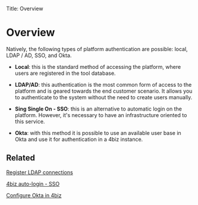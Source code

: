 Title: Overview

# Overview

Natively, the following types of platform authentication are possible: local, LDAP / AD, SSO, and Okta.

- **Local**: this is the standard method of accessing the platform, where users are registered in the tool database.

- **LDAP/AD**: this authentication is the most common form of access to the platform and is geared towards the end customer scenario. It allows you to authenticate to the system without the need to create users manually.

- **Sing Single On - SSO**: this is an alternative to automatic login on the platform. However, it's necessary to have an infrastructure oriented to this service.

- **Okta**: with this method it is possible to use an available user base in Okta and use it for authentication in a 4biz instance.

## Related

[Register LDAP connections][1]

[4biz auto-login - SSO][2]

[Configure Okta in 4biz][3]

[1]:/en-us/4biz-helium/platform-administration/authentication/ldap.html

[2]:/en-us/4biz-helium/platform-administration/authentication/sso.html

[3]:/en-us/4biz-helium/platform-administration/authentication/okta.html
